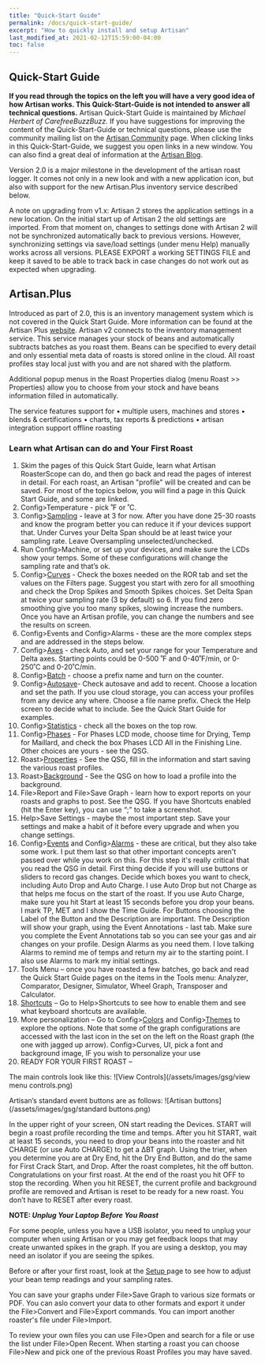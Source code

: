 ```yaml
---
title: "Quick-Start Guide"
permalink: /docs/quick-start-guide/
excerpt: "How to quickly install and setup Artisan"
last_modified_at: 2021-02-12T15:59:00-04:00
toc: false
---
```


## Quick-Start Guide

**If you read through the topics on the left you will have a very good idea of how Artisan works.  This Quick-Start-Guide is not intended to answer all technical questions.**  Artisan Quick-Start Guide is maintained by *Michael Herbert of  CarefreeBuzzBuzz.*  If you have suggestions for improving the content of the Quick-Start-Guide or technical questions, please use the community mailing list on the [Artisan Community](https://artisan-scope.org/docs/community/) page.  When clicking links in this Quick-Start-Guide, we suggest you open links in a new window.  You can also find a great deal of information at the [Artisan Blog](https://artisan-roasterscope.blogspot.com/).


Version 2.0 is a major milestone in the development of the artisan roast logger. It comes not only in a new look and with a new application icon, but also with support for the new Artisan.Plus inventory service described below.

A note on upgrading from v1.x:
Artisan 2 stores the application settings in a new location. On the initial start up of Artisan 2 the old settings are imported. From that moment on, changes to settings done with Artisan 2 will not be synchronized automatically back to previous versions. However, synchronizing settings via save/load settings (under menu Help) manually works across all versions. PLEASE EXPORT a working SETTINGS FILE and keep it saved to be able to track back in case changes do not work out as expected when upgrading.


## Artisan.Plus

Introduced as part of 2.0, this is an inventory management system which is not covered in the Quick Start Guide.  More information can be found at the Artisan Plus [website](https://artisan.plus/en/). Artisan v2 connects to the inventory management service. This service manages your stock of beans and automatically subtracts batches as you roast them. Beans can be specified to every detail and only essential meta data of roasts is stored online in the cloud. All roast profiles stay local just with you and are not shared with the platform.

Additional popup menus in the Roast Properties dialog (menu Roast >> Properties) allow you to choose from your stock and have beans information filled in automatically.

The service features support for
•	multiple users, machines and stores
•	blends & certifications
•	charts, tax reports & predictions
•	artisan integration support offline roasting



### Learn what Artisan can do and Your First Roast 

1.	Skim the pages of this Quick Start Guide, learn what Artisan RoasterScope can do, and then go back and read the pages of interest in detail. For each roast, an Artisan "profile" will be created and can be saved.  For most of the topics below, you will find a page in this Quick Start Guide, and some are linked.  
2.	Config>Temperature - pick ˚F or ˚C.
3.	Config>[Sampling](https://artisan-scope.org/docs/sampling/) - leave at 3 for now. After you have done 25-30 roasts and know the program better you can reduce it if your devices support that. Under Curves your Delta Span should be at least twice your sampling rate.  Leave Oversampling unselected/unchecked.
4.	Run Config>Machine, or set up your devices, and make sure the LCDs show your temps.  Some of these configurations will change the sampling rate and that’s ok.  
5.	Config>[Curves](https://artisan-scope.org/docs/curves/) - Check the boxes needed on the ROR tab and set the values on the Filters page. Suggest you start with zero for all smoothing and check the Drop Spikes and Smooth Spikes choices. Set Delta Span at twice your sampling rate (3 by default) so 6.  If you find zero smoothing give you too many spikes, slowing increase the numbers.  Once you have an Artisan profile, you can change the numbers and see the results on screen.  
6.	Config>Events and Config>Alarms - these are the more complex steps and are addressed in the steps below.  
7.	Config>[Axes](https://artisan-scope.org/docs/axes/) - check Auto, and set your range for your Temperature and Delta axes. Starting points could be 0-500 ˚F and 0-40˚F/min, or 0-250˚C and 0-20˚C/min.
8.	Config>[Batch](https://artisan-scope.org/docs/batches/) - choose a prefix name and turn on the counter. 
9.	Config>[Autosave](https://artisan-scope.org/docs/autosave/)- Check autosave and add to recent. Choose a location and set the path.   If you use cloud storage, you can access your profiles from any device any where.  Choose a file name prefix. Check the Help screen to decide what to include. See the Quick Start Guide for examples.
10.	Config>[Statistics](https://artisan-scope.org/docs/statistics/) - check all the boxes on the top row.
11.	Config>[Phases](https://artisan-scope.org/docs/phases/) - For Phases LCD mode, choose time for Drying, Temp for Maillard, and check the box Phases LCD All in the Finishing Line. Other choices are yours - see the QSG.
12.	Roast>[Properties](https://artisan-scope.org/docs/properties/) - See the QSG, fill in the information and start saving the various roast profiles.
13.	Roast>[Background](https://artisan-scope.org/docs/background/) - See the QSG on how to load a profile into the background.
14.	File>Report and File>Save Graph - learn how to export reports on your roasts and graphs to post. See the QSG.  If you have Shortcuts enabled (hit the Enter key), you can use “;” to take a screenshot.  
15.	Help>Save Settings - maybe the most important step. Save your settings and make a habit of it before every upgrade and when you change settings.  
16.	Config>[Events](https://artisan-scope.org/docs/events/) and Config>[Alarms](https://artisan-scope.org/docs/alarms/) - these are critical, but they also take some work. I put them last so that other important concepts aren't passed over while you work on this. For this step it's really critical that you read the QSG in detail. First thing decide if you will use buttons or sliders to record gas changes. Decide which boxes you want to check, including Auto Drop and Auto Charge. I use Auto Drop but not Charge as that helps me focus on the start of the roast. If you use Auto Charge, make sure you hit Start at least 15 seconds before you drop your beans.  I mark TP, MET and I show the Time Guide. For Buttons choosing the Label of the Button and the Description are important. The Description will show your graph, using the Event Annotations - last tab. Make sure you complete the Event Annotations tab so you can see your gas and air changes on your profile. Design Alarms as you need them. I love talking Alarms to remind me of temps and return my air to the starting point. I also use Alarms to mark my initial settings.
17.	Tools Menu – once you have roasted a few batches, go back and read the Quick Start Guide pages on the items in the Tools menu: Analyzer, Comparator, Designer, Simulator, Wheel Graph, Transposer and Calculator.
18.	[Shortcuts](https://artisan-scope.org/docs/shortcuts/) – Go to Help>Shortcuts to see how to enable them and see what keyboard shortcuts are available.  
19.	More personalization – Go to Config>[Colors](https://artisan-scope.org/docs/colors/) and Config>[Themes](https://artisan-scope.org/docs/themes/) to explore the options.  Note that some of the graph configurations are accessed with the last icon in the set on the left on the Roast graph (the one with jagged up arrow).  Config>Curves, UI, pick a font and background image, IF you wish to personalize your use
20.	READY FOR YOUR FIRST ROAST – 

The main controls look like this:
![View Controls](/assets/images/gsg/view menu controls.png)

Artisan’s standard event buttons are as follows:
![Artisan buttons](/assets/images/gsg/standard buttons.png)

In the upper right of your screen, ON start reading the Devices.  START will begin a roast profile recording  the time and temps.  After you hit START, wait at least 15 seconds, you need to drop your beans into the roaster and hit CHARGE (or use Auto CHARGE) to get a ∆BT graph.  Using the trier, when you determine you are at Dry End, hit the Dry End Button, and do the same for First Crack Start, and Drop.  After the roast completes, hit the off button.  Congratulations on your first roast.  At the end of the roast you hit OFF to stop the recording. When you hit RESET, the current profile and background profile are removed and Artisan is reset to be ready for a new roast.  You don’t have to RESET after every roast. 

**NOTE:
*Unplug Your Laptop Before You Roast***

For some people, unless you have a USB isolator, you need to unplug your computer when using Artisan or you may get feedback loops that may create unwanted spikes in the graph.  If you are using a desktop, you may need an isolator if you are seeing the spikes.  

Before or after your first roast, look at the [Setup ](https://artisan-scope.org/docs/setup/) page to see how to adjust your bean temp readings and your sampling rates.

You can save your graphs under File>Save Graph to various size formats or PDF.  You can aslo convert your data to other formats and export it under the File>Convert and File>Export commands.  You can import another roaster's file under File>Import.  

To review your own files you can use File>Open and search for a file or use the list under File>Open Recent.  When starting a roast you can choose File>New and pick one of the previous Roast Profiles you may have saved.  
